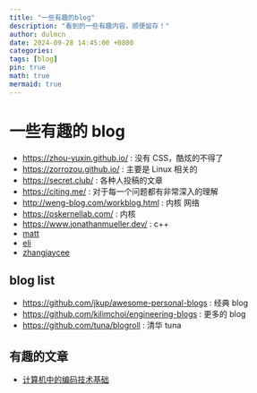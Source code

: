 ```yaml
---
title: "一些有趣的blog"
description: "看到的一些有趣内容，顺便留存！"
author: dulmcn
date: 2024-09-28 14:45:00 +0800
categories: 
tags: [blog]
pin: true
math: true
mermaid: true
---
```


# 一些有趣的 blog
- https://zhou-yuxin.github.io/ : 没有 CSS，酷炫的不得了
- https://zorrozou.github.io/ : 主要是 Linux 相关的
- https://secret.club/ : 各种人投稿的文章
- https://cjting.me/ : 对于每一个问题都有非常深入的理解
- http://weng-blog.com/workblog.html : 内核 网络
- https://oskernellab.com/ : 内核
- https://www.jonathanmueller.dev/ : c++
- [matt](http://matt.might.net/articles/)
- [eli](https://eli.thegreenplace.net)
- [zhangjaycee](https://github.com/zhangjaycee/real_tech)

## blog list
- https://github.com/jkup/awesome-personal-blogs : 经典 blog
- https://github.com/kilimchoi/engineering-blogs : 更多的 blog
- https://github.com/tuna/blogroll : 清华 tuna

## 有趣的文章
- [计算机中的编码技术基础](https://kunststube.net/encoding/)
